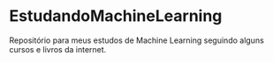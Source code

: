 # EstudandoMachineLearning

Repositório para meus estudos de Machine Learning seguindo alguns cursos e livros da internet.